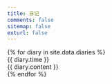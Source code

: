 ```yaml
---
title: 日记
comments: false
sitemap: false
exturl: false
---
```


<div id="diaries">
    {% for diary in site.data.diaries %}
    <div class="diary">
        <div class="diary-time">{{ diary.time }}</div>
        <div class="diary-content" title="{{ diary.content }}">{{ diary.content }}</div>
    </div>
    {% endfor %}
</div>
